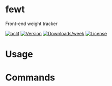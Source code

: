fewt
====

Front-end weight tracker

[![oclif](https://img.shields.io/badge/cli-oclif-brightgreen.svg)](https://oclif.io)
[![Version](https://img.shields.io/npm/v/fewt.svg)](https://npmjs.org/package/fewt)
[![Downloads/week](https://img.shields.io/npm/dw/fewt.svg)](https://npmjs.org/package/fewt)
[![License](https://img.shields.io/npm/l/fewt.svg)](https://github.com/adamphillips/fewt/blob/master/package.json)

<!-- toc -->
# Usage
<!-- usage -->
# Commands
<!-- commands -->
